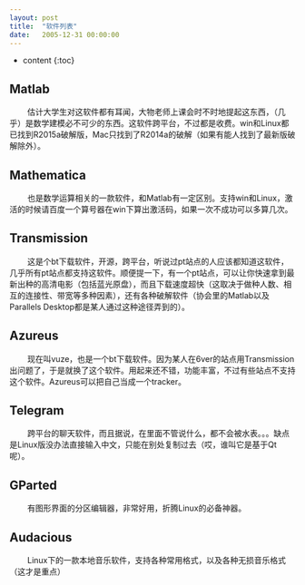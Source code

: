 ```yaml
---
layout: post
title:  "软件列表"
date:   2005-12-31 00:00:00
---
```

* content
{:toc}

## Matlab

&#160;&#160;&#160;&#160;&#160;&#160;&#160;&#160;估计大学生对这软件都有耳闻，大物老师上课会时不时地提起这东西，（几乎）是数学建模必不可少的东西。这软件跨平台，不过都是收费。win和Linux都已找到R2015a破解版，Mac只找到了R2014a的破解（如果有能人找到了最新版破解除外）。

## Mathematica

&#160;&#160;&#160;&#160;&#160;&#160;&#160;&#160;也是数学运算相关的一款软件，和Matlab有一定区别。支持win和Linux，激活的时候请百度一个算号器在win下算出激活码，如果一次不成功可以多算几次。

## Transmission

&#160;&#160;&#160;&#160;&#160;&#160;&#160;&#160;这是个bt下载软件，开源，跨平台，听说过pt站点的人应该都知道这软件，几乎所有pt站点都支持这软件。顺便提一下，有一个pt站点，可以让你快速拿到最新出种的高清电影（包括蓝光原盘），而且下载速度超快（这取决于做种人数、相互的连接性、带宽等多种因素），还有各种破解软件（协会里的Matlab以及Parallels Desktop都是某人通过这种途径弄到的）。

## Azureus

&#160;&#160;&#160;&#160;&#160;&#160;&#160;&#160;现在叫vuze，也是一个bt下载软件。因为某人在6ver的站点用Transmission出问题了，于是就换了这个软件。用起来还不错，功能丰富，不过有些站点不支持这个软件。Azureus可以把自己当成一个tracker。

## Telegram

&#160;&#160;&#160;&#160;&#160;&#160;&#160;&#160;跨平台的聊天软件，而且据说，在里面不管说什么，都不会被水表。。。缺点是Linux版没办法直接输入中文，只能在别处复制过去（哎，谁叫它是基于Qt呢）。

## GParted

&#160;&#160;&#160;&#160;&#160;&#160;&#160;&#160;有图形界面的分区编辑器，非常好用，折腾Linux的必备神器。

## Audacious

&#160;&#160;&#160;&#160;&#160;&#160;&#160;&#160;Linux下的一款本地音乐软件，支持各种常用格式，以及各种无损音乐格式（这才是重点）
